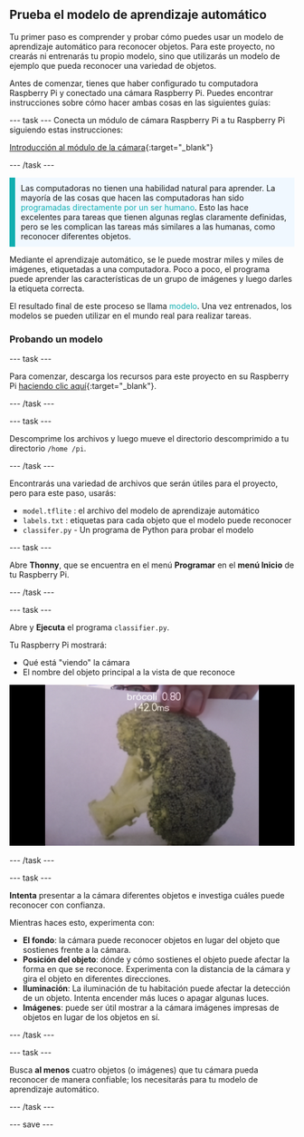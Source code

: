 ## Prueba el modelo de aprendizaje automático

Tu primer paso es comprender y probar cómo puedes usar un modelo de aprendizaje automático para reconocer objetos. Para este proyecto, no crearás ni entrenarás tu propio modelo, sino que utilizarás un modelo de ejemplo que pueda reconocer una variedad de objetos.

Antes de comenzar, tienes que haber configurado tu computadora Raspberry Pi y conectado una cámara Raspberry Pi. Puedes encontrar instrucciones sobre cómo hacer ambas cosas en las siguientes guías:

--- task ---
Conecta un módulo de cámara Raspberry Pi a tu Raspberry Pi siguiendo estas instrucciones:

[Introducción al módulo de la cámara](https://projects.raspberrypi.org/es-ES/projects/getting-started-with-picamera){:target="_blank"}

--- /task ---

<p style="border-left: solid; border-width:10px; border-color: #0faeb0; background-color: aliceblue; padding: 10px;">
Las computadoras no tienen una habilidad natural para aprender. La mayoría de las cosas que hacen las computadoras han sido <span style="color: #0faeb0">programadas directamente por un ser humano</span>. Esto las hace excelentes para tareas que tienen algunas reglas claramente definidas, pero se les complican las tareas más similares a las humanas, como reconocer diferentes objetos.

Mediante el aprendizaje automático, se le puede mostrar miles y miles de imágenes, etiquetadas a una computadora. Poco a poco, el programa puede aprender las características de un grupo de imágenes y luego darles la etiqueta correcta.

El resultado final de este proceso se llama <span style="color: #0faeb0">modelo</span>. Una vez entrenados, los modelos se pueden utilizar en el mundo real para realizar tareas. 
</p>

### Probando un modelo

--- task ---

 Para comenzar, descarga los recursos para este proyecto en su Raspberry Pi [haciendo clic aquí](http://rpf.io/p/es-ES/robot-face-go){:target="_blank"}.

 --- /task ---

 --- task ---

 Descomprime los archivos y luego mueve el directorio descomprimido a tu directorio `/home /pi`.

 --- /task ---

 Encontrarás una variedad de archivos que serán útiles para el proyecto, pero para este paso, usarás:

 - `model.tflite` : el archivo del modelo de aprendizaje automático
 - `labels.txt` : etiquetas para cada objeto que el modelo puede reconocer
 - `classifer.py` - Un programa de Python para probar el modelo

--- task ---

Abre **Thonny**, que se encuentra en el menú **Programar** en el **menú Inicio** de tu Raspberry Pi.

 --- /task ---

--- task ---

Abre y **Ejecuta** el programa `classifier.py`.

Tu Raspberry Pi mostrará:
+ Qué está "viendo" la cámara
+ El nombre del objeto principal a la vista de que reconoce

 ![Imagen del proyecto para reconocer en ejecución.](images/classifier.png)

--- /task ---

--- task ---

 **Intenta** presentar a la cámara diferentes objetos e investiga cuáles puede reconocer con confianza.

 Mientras haces esto, experimenta con:
   - **El fondo**: la cámara puede reconocer objetos en lugar del objeto que sostienes frente a la cámara.
   - **Posición del objeto**: dónde y cómo sostienes el objeto puede afectar la forma en que se reconoce. Experimenta con la distancia de la cámara y gira el objeto en diferentes direcciones.
   - **Iluminación**: La iluminación de tu habitación puede afectar la detección de un objeto. Intenta encender más luces o apagar algunas luces.
   - **Imágenes**: puede ser útil mostrar a la cámara imágenes impresas de objetos en lugar de los objetos en sí.

--- /task ---

--- task ---

Busca **al menos** cuatro objetos (o imágenes) que tu cámara pueda reconocer de manera confiable; los necesitarás para tu modelo de aprendizaje automático.

--- /task ---

--- save ---
